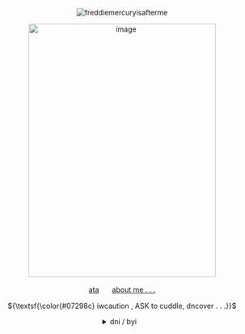 

   <!-- CLICK COUNTER -->
<p align="center"> <img src="https://komarev.com/ghpvc/?username=freddiemercuryisafterme&label=CONTRACTS+SIGNED&color=07298c&style=flat" alt="freddiemercuryisafterme" /> </p>
   <!-- CLICK COUNTER -->
   
   <!-- IMAGES -->
   <p align="center">
<img width="370" height="500" alt="image" src="https://64.media.tumblr.com/4931b9bf2fed4f3387d7a86e6963b0b5/b510dc8dba659810-fb/s500x750/d0b350c47b9a5b6cddea750dcf044f4d562d74dd.gifv"/></p>


   <!-- LINKS -->
<p align="center">  <a href="https://140roaches.atabook.org/">ata</a>ㅤㅤ<a href="https://pronouns.cc/@140roaches">about me . . .</a></p>
   <!-- LINKS -->

   <p align="center">
      ${\textsf{\color{#07298c} iwcaution , ASK to cuddle, dncover . . .}}$
   <br>


   
   <div align="center">
<details>

   
<summary>dni / byi⠀   </summary>

   <!-- DNI -->
   <br>
<p align="left">
  <ins><b><em>dni</em></b></ins> basic crit,, proshit, tcoaall fans, vivsiepop supporters, boyfriend to death, ybc
<br> country human fans ,, homestuck fans also kind of Scare me so like. uuhh thin ice??
<br> under 13, exclusionists, fake claimers, antiselfship & antikin
<br> idc about f/o sharing or doubles just b chill
<br> i'll probably just block if i dont like youuuuu !!!!!11
<br> DO NOT fucking traumadump on me if i dont know you
<br> also im aroace . no i dont want to be your boyfriend
   
</p>
   <!-- DNI -->


   <!-- BYI -->
<p align="right"><ins><b><em>byi</em></b></ins> im a sharing yume !11 & <a href="https://otherkin.fandom.com/wiki/Fictionflicker">fictionflicker</a>/<a href="https://otherkin.fandom.com/wiki/Fictionleech">fictionleech</a> . . . 
<br> uhhiiuumm lik emmotionallyy unstable + have identity issues
<br> bpd+avpd traits, mood swings and a lot more
<br> i can get irrationally angry very easily so please iwc 
<br> i have A LOT of trouble keeping up w/ relationships. even when i like you
<br>might go quiet, especially in groups. more of a listener than a yapper
</p>
      <!-- IMAGES -->
<br>
<p align="center">
<img width="100" height="100" alt="image" src="https://64.media.tumblr.com/fc8c15420763007ee84bea7c05e0c5c7/99d964e634463dfb-9b/s640x960/756c091f66683f6fb79669846e6c7203be810b28.pnj" />
<img width="100" height="100" alt="image" src="https://files.catbox.moe/c559y4.webp" />
<img width="100" height="100" alt="image" src="https://64.media.tumblr.com/8dbef8fa7f9d44de84d3d9cc8c2481a7/2a8038228d5aa439-94/s250x400/2ffffdb67b4c8031aaf0c51045fdfcba9856edb5.webp" />
</p>
   <!-- IMAGES -->

<!-- BYI -->
</details>

